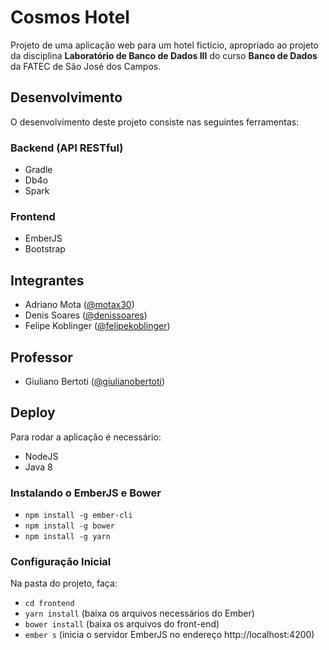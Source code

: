 # Cosmos Hotel

Projeto de uma aplicação web para um hotel fictício, apropriado ao projeto da disciplina **Laboratório de Banco de Dados III** do curso **Banco de Dados** da FATEC de São José dos Campos.

## Desenvolvimento
O desenvolvimento deste projeto consiste nas seguintes ferramentas:

### Backend (API RESTful)
- Gradle
- Db4o
- Spark

### Frontend
- EmberJS
- Bootstrap

## Integrantes
- Adriano Mota ([@motax30](https://github.com/motax30))
- Denis Soares ([@denissoares](https://github.com/denissoares))
- Felipe Koblinger ([@felipekoblinger](https://github.com/felipekoblinger))

## Professor
- Giuliano Bertoti ([@giulianobertoti](https://github.com/giulianobertoti))

## Deploy
Para rodar a aplicação é necessário:
- NodeJS
- Java 8

### Instalando o EmberJS e Bower
- `npm install -g ember-cli`
- `npm install -g bower`
- `npm install -g yarn`

### Configuração Inicial
Na pasta do projeto, faça:
- `cd frontend`
- `yarn install` (baixa os arquivos necessários do Ember)
- `bower install` (baixa os arquivos do front-end)
- `ember s` (inicia o servidor EmberJS no endereço http://localhost:4200)
